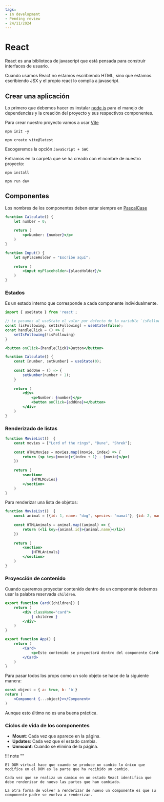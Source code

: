 ```yaml
---
tags:
- In development
- Pending review
- 24/11/2024
---
```


# React

React es una biblioteca de javascript que está pensada para construir interfaces de usuario.

Cuando usamos React no estamos escribiendo HTML, sino que estamos escribiendo JSX y el propio react lo compila a javascript.

## Crear una aplicación

Lo primero que debemos hacer es instalar [node.js][node] para el manejo de dependencias y la creación del proyecto y sus
respectivos componentes.

Para crear nuestro proyecto vamos a usar [Vite][vite]

```shell
npm init -y
```

```shell
npm create vite@latest
```

Escogeremos la opción `JavaScript + SWC`

Entramos en la carpeta que se ha creado con el nombre de nuestro proyecto:

```shell
npm install
```

```shell
npm run dev
```

## Componentes

Los nombres de los componentes deben estar siempre en [PascalCase][pascal]

```jsx
function Calculate() {
    let number = 0;
    
    return (
        <p>Number: {number}</p>
    )
}
```

```jsx
function Input() {
    let myPlaceHolder = "Escribe aquí";
    
    return (
        <input myPlaceholder={placeHolder}/>
    )
}
```

### Estados

Es un estado interno que corresponde a cada componente individualmente.

```jsx
import { useState } from 'react';
```

```jsx
// Le pasamos al useState el valor por defecto de la variable `isFollowing`
const [isFollowing, setIsFollowing] = useState(false);
const handleClick = () => {
    setIsFollowing(!isFollowing)
}
```

```jsx
<button onClick={handleClick}>Button</button>
```

```jsx
function Calculate() {
    const [number, setNumber] = useState(0);
    
    const addOne = () => {
        setNumber(number + 1);
    }
    
    return (
        <div>
            <p>Number: {number}</p>
            <button onClick={addOne}></button>
        </div>
    )
}
```

### Renderizado de listas

```jsx
function MovieList()  {
    const movies = ["Lord of the rings", "Dune", "Shrek"];
    
    const HTMLMovies = movies.map((movie, index) => {
        return (<p key={movie}>{index + 1} - {movie}</p>)
    })
    
    return (
        <section>
            {HTMLMovies}
        </section>
    )
}
```

Para renderizar una lista de objetos:

```jsx
function MovieList()  {
    const animal = [{id: 1, name: "dog", species: "mamal"}, {id: 2, name: "shark", species: "fish"}];
    
    const HTMLAnimals = animal.map((animal) => {
        return (<li key={animal.id}>{animal.name}</li>)
    })
    
    return (
        <section>
            {HTMLAnimals}
        </section>
    )
}
```

### Proyección de contenido

Cuando queremos proyectar contenido dentro de un componente debemos usar la palabra reservada `children`.

```jsx
export function Card({children}) {
    return (
        <div className="card">
            { children }
        </div>
    )
}
```

```jsx
export function App() {
    return (
        <Card>
            <p>Este contenido se proyectará dentro del componente Card</p>
        </Card>
    )
}
```

Para pasar todos los props como un solo objeto se hace de la siguiente manera:

```jsx
const object = { a: true, b: 'b'}
return (
    <Component {...object}></Component>
)
```

Aunque esto último no es una buena práctica.

### Ciclos de vida de los componentes

- **Mount**: Cada vez que aparece en la página.
- **Updates**: Cada vez que el estado cambia.
- **Unmount**: Cuando se elimina de la página.

!!! note ""

    El DOM virtual hace que cuando se produce un cambio lo único que modifica en el DOM es la parte que ha recibido un cambio.

    Cada vez que se realiza un cambio en un estado React identifica que debe renderizar de nuevo las partes que han cambiado.

    La otra forma de volver a renderizar de nuevo un componente es que su componente padre se vuelva a renderizar.


[node]: ../../../others/node/index.md
[vite]: https://vite.dev/
[pascal]:   ../../../others/cases/index.md

